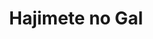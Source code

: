 --- 
title: "Hajimete no Gal"
publishdate: "2019-10-2T16:48:46+02:00"
src: "https://365manga.net/manga/hajimete-no-gal"
image: "https://data.365manga.net/images/thumbnails/1439-hajimete-no-gal.jpg"
description: "Spring. The 'season of love' has arrived and it seems that finding himself a girlfriend was harder than Jun'ichi believed. To break the status quo, Jun'ichi's friends have forced him into confessing to the gyaru, Yame Yukana. However, things do not go quite as he expected. A series of 'firsts' begins!"
---